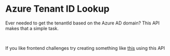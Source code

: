 # Azure Tenant ID Lookup

Ever needed to get the tenantId based on the Azure AD domain? This API makes that a simple task.

<br/>

If you like frontend challenges try creating something like [this](https://www.whatismytenantid.com/) using this API
